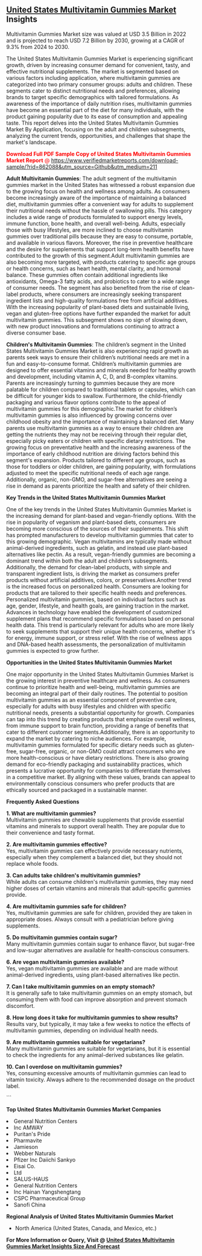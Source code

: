 <h2><a href="https://www.verifiedmarketreports.com/download-sample/?rid=862088&amp;utm_source=Github&amp;utm_medium=211" target="_blank">United States Multivitamin Gummies Market</a> Insights</h2><p>Multivitamin Gummies Market size was valued at USD 3.5 Billion in 2022 and is projected to reach USD 7.2 Billion by 2030, growing at a CAGR of 9.3% from 2024 to 2030.</p><p><p>The United States Multivitamin Gummies Market is experiencing significant growth, driven by increasing consumer demand for convenient, tasty, and effective nutritional supplements. The market is segmented based on various factors including application, where multivitamin gummies are categorized into two primary consumer groups: adults and children. These segments cater to distinct nutritional needs and preferences, allowing brands to target specific demographics with tailored formulations. As awareness of the importance of daily nutrition rises, multivitamin gummies have become an essential part of the diet for many individuals, with the product gaining popularity due to its ease of consumption and appealing taste. This report delves into the United States Multivitamin Gummies Market By Application, focusing on the adult and children subsegments, analyzing the current trends, opportunities, and challenges that shape the market's landscape. <p><span class=""><span style="color: #ff0000;"><strong>Download Full PDF Sample Copy of United States Multivitamin Gummies Market Report</strong> @ </span><a href="https://www.verifiedmarketreports.com/download-sample/?rid=862088&amp;utm_source=Github&amp;utm_medium=211" target="_blank">https://www.verifiedmarketreports.com/download-sample/?rid=862088&amp;utm_source=Github&amp;utm_medium=211</a></span></p></p><p><strong>Adult Multivitamin Gummies</strong>: The adult segment of the multivitamin gummies market in the United States has witnessed a robust expansion due to the growing focus on health and wellness among adults. As consumers become increasingly aware of the importance of maintaining a balanced diet, multivitamin gummies offer a convenient way for adults to supplement their nutritional needs without the hassle of swallowing pills. This category includes a wide range of products formulated to support energy levels, immune function, bone health, and overall well-being. Adults, especially those with busy lifestyles, are more inclined to choose multivitamin gummies over traditional pills because they are easy to consume, portable, and available in various flavors. Moreover, the rise in preventive healthcare and the desire for supplements that support long-term health benefits have contributed to the growth of this segment.Adult multivitamin gummies are also becoming more targeted, with products catering to specific age groups or health concerns, such as heart health, mental clarity, and hormonal balance. These gummies often contain additional ingredients like antioxidants, Omega-3 fatty acids, and probiotics to cater to a wide range of consumer needs. The segment has also benefited from the rise of clean-label products, where consumers are increasingly seeking transparent ingredient lists and high-quality formulations free from artificial additives. With the increasing popularity of plant-based diets and sustainable living, vegan and gluten-free options have further expanded the market for adult multivitamin gummies. This subsegment shows no sign of slowing down, with new product innovations and formulations continuing to attract a diverse consumer base. <p><strong>Children's Multivitamin Gummies</strong>: The children’s segment in the United States Multivitamin Gummies Market is also experiencing rapid growth as parents seek ways to ensure their children’s nutritional needs are met in a fun and easy-to-consume format. Children’s multivitamin gummies are designed to offer essential vitamins and minerals needed for healthy growth and development, including vitamin A, C, D, and B-complex vitamins. Parents are increasingly turning to gummies because they are more palatable for children compared to traditional tablets or capsules, which can be difficult for younger kids to swallow. Furthermore, the child-friendly packaging and various flavor options contribute to the appeal of multivitamin gummies for this demographic.The market for children’s multivitamin gummies is also influenced by growing concerns over childhood obesity and the importance of maintaining a balanced diet. Many parents use multivitamin gummies as a way to ensure their children are getting the nutrients they may not be receiving through their regular diet, especially picky eaters or children with specific dietary restrictions. The growing focus on preventative health and the increasing awareness of the importance of early childhood nutrition are driving factors behind this segment's expansion. Products tailored to different age groups, such as those for toddlers or older children, are gaining popularity, with formulations adjusted to meet the specific nutritional needs of each age range. Additionally, organic, non-GMO, and sugar-free alternatives are seeing a rise in demand as parents prioritize the health and safety of their children.<p><strong>Key Trends in the United States Multivitamin Gummies Market</strong></p><p>One of the key trends in the United States Multivitamin Gummies Market is the increasing demand for plant-based and vegan-friendly options. With the rise in popularity of veganism and plant-based diets, consumers are becoming more conscious of the sources of their supplements. This shift has prompted manufacturers to develop multivitamin gummies that cater to this growing demographic. Vegan multivitamins are typically made without animal-derived ingredients, such as gelatin, and instead use plant-based alternatives like pectin. As a result, vegan-friendly gummies are becoming a dominant trend within both the adult and children’s subsegments. Additionally, the demand for clean-label products, with simple and transparent ingredient lists, is driving the market as consumers prefer products without artificial additives, colors, or preservatives.Another trend is the increased focus on personalized health. Consumers are looking for products that are tailored to their specific health needs and preferences. Personalized multivitamin gummies, based on individual factors such as age, gender, lifestyle, and health goals, are gaining traction in the market. Advances in technology have enabled the development of customized supplement plans that recommend specific formulations based on personal health data. This trend is particularly relevant for adults who are more likely to seek supplements that support their unique health concerns, whether it's for energy, immune support, or stress relief. With the rise of wellness apps and DNA-based health assessments, the personalization of multivitamin gummies is expected to grow further.<p><strong>Opportunities in the United States Multivitamin Gummies Market</strong></p><p>One major opportunity in the United States Multivitamin Gummies Market is the growing interest in preventive healthcare and wellness. As consumers continue to prioritize health and well-being, multivitamin gummies are becoming an integral part of their daily routines. The potential to position multivitamin gummies as an essential component of preventive care, especially for adults with busy lifestyles and children with specific nutritional needs, presents a substantial opportunity for growth. Companies can tap into this trend by creating products that emphasize overall wellness, from immune support to brain function, providing a range of benefits that cater to different customer segments.Additionally, there is an opportunity to expand the market by catering to niche audiences. For example, multivitamin gummies formulated for specific dietary needs such as gluten-free, sugar-free, organic, or non-GMO could attract consumers who are more health-conscious or have dietary restrictions. There is also growing demand for eco-friendly packaging and sustainability practices, which presents a lucrative opportunity for companies to differentiate themselves in a competitive market. By aligning with these values, brands can appeal to environmentally conscious consumers who prefer products that are ethically sourced and packaged in a sustainable manner. <p><strong>Frequently Asked Questions</strong></p><p><strong>1. What are multivitamin gummies?</strong><br>Multivitamin gummies are chewable supplements that provide essential vitamins and minerals to support overall health. They are popular due to their convenience and tasty format.</p><p><strong>2. Are multivitamin gummies effective?</strong><br>Yes, multivitamin gummies can effectively provide necessary nutrients, especially when they complement a balanced diet, but they should not replace whole foods.</p><p><strong>3. Can adults take children's multivitamin gummies?</strong><br>While adults can consume children's multivitamin gummies, they may need higher doses of certain vitamins and minerals that adult-specific gummies provide.</p><p><strong>4. Are multivitamin gummies safe for children?</strong><br>Yes, multivitamin gummies are safe for children, provided they are taken in appropriate doses. Always consult with a pediatrician before giving supplements.</p><p><strong>5. Do multivitamin gummies contain sugar?</strong><br>Many multivitamin gummies contain sugar to enhance flavor, but sugar-free and low-sugar alternatives are available for health-conscious consumers.</p><p><strong>6. Are vegan multivitamin gummies available?</strong><br>Yes, vegan multivitamin gummies are available and are made without animal-derived ingredients, using plant-based alternatives like pectin.</p><p><strong>7. Can I take multivitamin gummies on an empty stomach?</strong><br>It is generally safe to take multivitamin gummies on an empty stomach, but consuming them with food can improve absorption and prevent stomach discomfort.</p><p><strong>8. How long does it take for multivitamin gummies to show results?</strong><br>Results vary, but typically, it may take a few weeks to notice the effects of multivitamin gummies, depending on individual health needs.</p><p><strong>9. Are multivitamin gummies suitable for vegetarians?</strong><br>Many multivitamin gummies are suitable for vegetarians, but it is essential to check the ingredients for any animal-derived substances like gelatin.</p><p><strong>10. Can I overdose on multivitamin gummies?</strong><br>Yes, consuming excessive amounts of multivitamin gummies can lead to vitamin toxicity. Always adhere to the recommended dosage on the product label.</p>```</p><p><strong>Top United States Multivitamin Gummies Market Companies</strong></p><div data-test-id=""><p><li>General Nutrition Centers</li><li> Inc AMWAY</li><li> Puritan's Pride</li><li> Pharmavite</li><li> Jamieson</li><li> Webber Naturals</li><li> Pfizer Inc Daiichi Sankyo</li><li> Eisai Co.</li><li> Ltd</li><li> SALUS-HAUS</li><li> General Nutrition Centers</li><li> Inc Hainan Yangshengtang</li><li> CSPC Pharmaceutical Group</li><li> Sanofi China</li></p><div><strong>Regional Analysis of&nbsp;United States Multivitamin Gummies Market</strong></div><ul><li dir="ltr"><p dir="ltr">North America&nbsp;(United States, Canada, and Mexico, etc.)</p></li></ul><p><strong>For More Information or Query, Visit @&nbsp;</strong><strong><a href="https://www.verifiedmarketreports.com/product/multivitamin-gummies-market/?utm_source=Github&amp;utm_medium=211" target="_blank">United States Multivitamin Gummies Market Insights Size And Forecast</a></strong></p></div>
